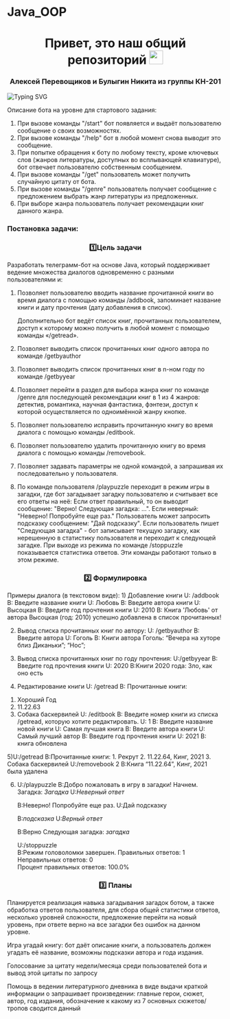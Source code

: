 # Java_OOP
<h1 align="center">Привет, это наш общий репозиторий</a> 
<img src="https://github.com/blackcater/blackcater/raw/main/images/Hi.gif" height="32"/></h1>
<h3 align="center">Алексей Перевощиков и Булыгин Никита из группы КН-201</h3>
 
<a><img src="https://readme-typing-svg.demolab.com?font=Sometype+Mono&pause=1000&center=true&random=false&width=435&lines=%D0%98%D0%B4%D0%B5%D1%82+%D1%80%D0%B0%D0%B1%D0%BE%D1%82%D0%B0++%E2%80%A2+%E2%80%A2+%E2%80%A2" alt="Typing SVG" /></a>
 
Описание бота на уровне для стартового задания:
1. При вызове команды "/start" бот появляется и выдаёт пользователю сообщение о своих возможностях.
2. При вызове команды "/help" бот в любой момент снова выводит это сообщение.
3. При попытке обращения к боту по любому тексту, кроме ключевых слов (жанров литературы, доступных во всплывающей клавиатуре), бот отвечает пользователю собственным сообщением.
4. При вызове команды "/get" пользователь может получить случайную цитату от бота.
5. При вызове команды "/genre" пользователь получает сообщение с предложением выбрать жанр литературы из предложенных.
6. При выборе жанра пользователь получает рекомендации книг данного жанра.
 
<h3>Постановка задачи:</h3>
 
<h3 align="center">1️⃣Цель задачи</h3> Разработать телеграмм-бот на основе Java, который поддерживает ведение множества диалогов одновременно с разными пользователями и:
 
1) Позволяет пользователю вводить название прочитанной книги во время диалога с помощью команды /addbook, запоминает название книги и дату прочтения (дату добавления в список).
 
   Дополнительно бот ведёт список книг, прочитанных пользователем, доступ к которому можно получить в любой момент с помощью команды «/getread».</small>
 
2) Позволяет выводить список прочитанных книг одного автора по команде /getbyauthor
 
3) Позволяет выводить список прочитанных книг в n-ном году по команде /getbyyear
 
4) Позволяет перейти в раздел для выбора жанра книг по команде /genre для последующей рекомендации книг в 1 из 4 жанров: детектив, романтика, научная фантастика, фэнтези, доступ к которой осуществляется по одноимённой жанру кнопке.
 
5) Позволяет пользователю исправить прочитанную книгу во время диалога с помощью команды /editbook.
 
6) Позволяет пользователю удалить прочитанную книгу во время диалога с помощью команды /removebook.
7) Позволяет задавать параметры не одной командой, а запрашивая их последовательно у пользователя.
8) По команде пользователя /playpuzzle переходит в режим игры в загадки, где бот загадывает загадку пользователю и считывает все его ответы на неё: Если ответ правильный, то он выводит сообщение: "Верно! Следующая загадка: …". Если неверный: "Неверно! Попробуйте еще раз." Пользователь может запросить подсказку сообщением: "Дай подсказку". Если пользователь пишет "Следующая загадка" - бот записывает текущую загадку, как нерешенную в статистику пользователя и переходит к следующей загадке. При выходе из режима по команде /stoppuzzle показывается статистика ответов. Эти команды работают только в этом режиме. 
 
 
<h3 align="center">2️⃣ Формулировка</h3> 
Примеры диалога (в текстовом виде):
1) Добавление книги
U: /addbook
B: Введите название книги
U: Любовь
B: Введите автора книги
U: Высоцкая
B: Введите год прочтения книги
U: 2010
B: Книга 'Любовь' от автора Высоцкая (год: 2010) успешно добавлена в список прочитанных!
 
2) Вывод списка прочитанных книг по автору: 
U: /getbyauthor
B: Введите автора
U: Гоголь
B: Книги автора Гоголь: 
“Вечера на хуторе близ Диканьки”;
“Нос”;
 
3) Вывод списка прочитанных книг по году прочтения:
   U:/getbyyear
   B: Введите год прочтения книги
   U: 2020
   B:Книги 2020 года:
     Зло, как оно есть
 
5) Редактирование книги
U: /getread 
B: Прочитанные книги: 
1. Хороший Год
2. 11.22.63
3. Собака баскервилей
U: /editbook
B: Введите номер книги из списка  /getread, которую хотите редактировать.
U: 1
B: Введите название новой книги
U: Самая лучшая книга
B: Введите автора книги
U: Самый лучший автор
B: Введите год прочтения книги
U: 2021
B: книга обновлена
 
5)U:/getread 
  B:Прочитанные книги: 
    1. Рекрут 
    2. 11.22.64, Кинг, 2021 
    3. Собака баскервилей
   U:/removebook 2
   B:Книга “11.22.64”, Кинг, 2021 была удалена
 
6) U:/playpuzzle 
   B:Добро пожаловать в игру в загадки! Начнем.  
     Загадка: *Загадка*
   U:*Неверный ответ*
 
   B:Неверно! Попробуйте еще раз.
   U:Дай подсказку
 
   B:*подсказка*
   U:*Верный ответ*
 
   B:Верно
     Следующая загадка: *загадка*
 
   U:/stoppuzzle    
   B:Режим головоломки завершен. 
     Правильных ответов: 1   
     Неправильных ответов: 0   
     Процент правильных ответов: 100.0%
 
 
 
 
 
<h3 align="center">3️⃣ Планы</h3> 
Планируется реализация навыка загадывания загадок ботом, а также обработка ответов пользователя, для сбора общей статистики ответов, несколько уровней сложности, предложение перейти на новый уровень, при ответе верно на все загадки без ошибок на данном уровне.
 
Игра угадай книгу: бот даёт описание книги, а пользователь должен угадать её название, возможны подсказки автора и года издания.
 
Голосование за цитату недели/месяца среди пользователей бота и вывод этой цитаты по запросу
 
Помощь в ведении литературного дневника в виде выдачи краткой информации о запрашивает произведении: главные герои, сюжет, автор, год издания, обозначение к какому из 7 основных сюжетов/тропов сводится данный